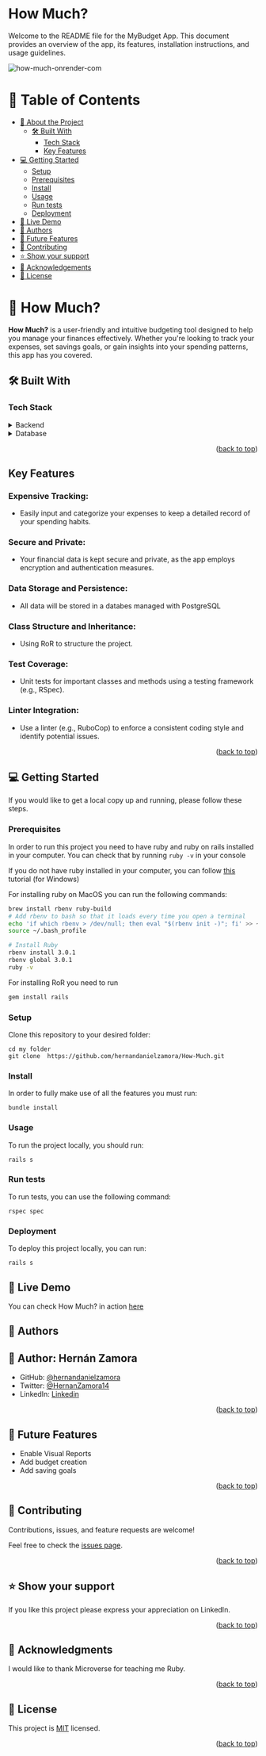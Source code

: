 # How Much?

Welcome to the README file for the MyBudget App. This document provides an overview of the app, its features, installation instructions, and usage guidelines.

<img src='https://i.postimg.cc/ryfz65ZJ/how-much-onrender-com.png' border='0' alt='how-much-onrender-com'/>

# 📗 Table of Contents

- [📖 About the Project](#about-project)
  - [🛠 Built With](#built-with)
    - [Tech Stack](#tech-stack)
    - [Key Features](#key-features)
- [💻 Getting Started](#getting-started)
  - [Setup](#setup)
  - [Prerequisites](#prerequisites)
  - [Install](#install)
  - [Usage](#usage)
  - [Run tests](#run-tests)
  - [Deployment](#deployment)
- [🚀 Live Demo ](#-live-demo-)
- [👥 Authors](#authors)
- [🔭 Future Features](#future-features)
- [🤝 Contributing](#contributing)
- [⭐️ Show your support](#support)
- [🙏 Acknowledgements](#acknowledgements)
- [📝 License](#license)

# 📖  How Much? <a name="about-project"></a>

**How Much?** is a user-friendly and intuitive budgeting tool designed to help you manage your finances effectively. Whether you're looking to track your expenses, set savings goals, or gain insights into your spending patterns, this app has you covered.

## 🛠 Built With <a name="built-with"></a>

### Tech Stack <a name="tech-stack"></a>
<details>
<summary>Backend</summary>
  <ul>
    <li><a href="https://www.ruby-lang.org/en/">Ruby</a></li>
    <li><a href="https://rubyonrails.org/">Ruby on Rails</a></li>
  </ul>
</details>
<details>
<summary>Database</summary>
  <ul>
    <li><a href="https://www.postgresql.org/">PostgreSQL</a></li>
  </ul>
</details>

<p align="right">(<a href="#readme-top">back to top</a>)</p>

## Key Features <a name="key-features"></a>

### Expensive Tracking:

- Easily input and categorize your expenses to keep a detailed record of your spending habits.

### Secure and Private:

- Your financial data is kept secure and private, as the app employs encryption and authentication measures.

### Data Storage and Persistence:

- All data will be stored in a databes managed with PostgreSQL

### Class Structure and Inheritance:

- Using RoR to structure the project.

### Test Coverage:

- Unit tests for important classes and methods using a testing framework (e.g., RSpec).

### Linter Integration:

- Use a linter (e.g., RuboCop) to enforce a consistent coding style and identify potential issues.

<p align="right">(<a href="#readme-top">back to top</a>)</p>

## 💻 Getting Started <a name="getting-started"></a>

If you would like to get a local copy up and running, please follow these steps.

### Prerequisites

In order to run this project you need to have ruby and ruby on rails installed in your computer. You can check that by running `ruby -v` in your console <br>

If you do not have ruby installed in your computer, you can follow [this](https://gorails.com/setup/windows/10) tutorial (for Windows) <br>

For installing ruby on MacOS you can run the following commands: <br>

```bash
brew install rbenv ruby-build
# Add rbenv to bash so that it loads every time you open a terminal
echo 'if which rbenv > /dev/null; then eval "$(rbenv init -)"; fi' >> ~/.bash_profile
source ~/.bash_profile

# Install Ruby
rbenv install 3.0.1
rbenv global 3.0.1
ruby -v
```

For installing RoR you need to run 

```bash
gem install rails
```

### Setup

Clone this repository to your desired folder:
```
cd my folder
git clone  https://github.com/hernandanielzamora/How-Much.git
```

### Install

In order to fully make use of all the features you must run:

```
bundle install
```

### Usage

To run the project locally, you should run:

`rails s`

### Run tests

To run tests, you can use the following command:

`rspec spec`

### Deployment

To deploy this project locally, you can run:

`rails s`

## 🚀 Live Demo <a name="live-demo"></a>

You can check How Much? in action [here](https://how-much.onrender.com/)

## 👥 Authors <a name="authors"></a>

## 👥 Author: <a name="authors">Hernán Zamora</a>

- GitHub: [@hernandanielzamora](https://github.com/hernandanielzamora)
- Twitter: [@HernanZamora14](https://twitter.com/HernanZamora14)
- LinkedIn: [Linkedin](https://www.linkedin.com/in/hernan-zamora-03a697236/)

<p align="right">(<a href="#readme-top">back to top</a>)</p>

## 🔭 Future Features <a name="future-features"></a>

- Enable Visual Reports
- Add budget creation
- Add saving goals

<p align="right">(<a href="#readme-top">back to top</a>)</p>

## 🤝 Contributing <a name="contributing"></a>

Contributions, issues, and feature requests are welcome!

Feel free to check the [issues page](https://github.com/hernandanielzamora/How-Much/issues).

<p align="right">(<a href="#readme-top">back to top</a>)</p>

## ⭐️ Show your support <a name="support"></a>

If you like this project please express your appreciation on LinkedIn.

<p align="right">(<a href="#readme-top">back to top</a>)</p>

## 🙏 Acknowledgments <a name="acknowledgements"></a>

I would like to thank Microverse for teaching me Ruby.

<p align="right">(<a href="#readme-top">back to top</a>)</p>

## 📝 License <a name="license"></a>

This project is [MIT](../../LICENSE) licensed.

<p align="right">(<a href="#readme-top">back to top</a>)</p>
